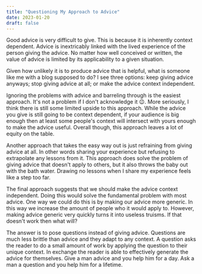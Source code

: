 ```yaml
---
title: "Questioning My Approach to Advice"
date: 2023-01-20
draft: false
---
```


Good advice is very difficult to give. This is because it is inherently context dependent. Advice is inextricably linked with the lived experience of the person giving the advice. No matter how well conceived or written, the value of advice is limited by its applicability to a given situation.

Given how unlikely it is to produce advice that is helpful, what is someone like me with a blog supposed to do? I see three options: keep giving advice anyways; stop giving advice at all; or make the advice context independent.

Ignoring the problems with advice and barreling through is the easiest approach. It's not a problem if I don't acknowledge it 😉. More seriously, I think there is still some limited upside to this approach. While the advice you give is still going to be context dependent, if your audience is big enough then at least some people's context will intersect with yours enough to make the advice useful. Overall though, this approach leaves a lot of equity on the table.

Another approach that takes the easy way out is just refraining from giving advice at all. In other words sharing your experience but refusing to extrapolate any lessons from it. This approach does solve the problem of giving advice that doesn't apply to others, but it also throws the baby out with the bath water. Drawing no lessons when I share my experience feels like a step too far.

The final approach suggests that we should make the advice context independent. Doing this would solve the fundamental problem with most advice. One way we could do this is by making our advice more generic. In this way we increase the amount of people who it would apply to. However, making advice generic very quickly turns it into useless truisms. If that doesn't work then what will?

The answer is to pose questions instead of giving advice. Questions are much less brittle than advice and they adapt to any context. A question asks the reader to do a small amount of work by applying the question to their unique context. In exchange the reader is able to effectively generate the advice for themselves. Give a man advice and you help him for a day. Ask a man a question and you help him for a lifetime.
